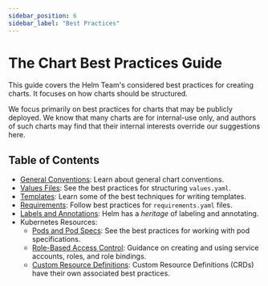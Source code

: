 ```yaml
---
sidebar_position: 6
sidebar_label: "Best Practices"
---
```


# The Chart Best Practices Guide

This guide covers the Helm Team's considered best practices for creating charts.
It focuses on how charts should be structured.

We focus primarily on best practices for charts that may be publicly deployed.
We know that many charts are for internal-use only, and authors of such charts
may find that their internal interests override our suggestions here.

## Table of Contents

- [General Conventions](./conventions.md): Learn about general chart conventions.
- [Values Files](./values.md): See the best practices for structuring `values.yaml`.
- [Templates](./templates.md): Learn some of the best techniques for writing templates.
- [Requirements](./requirements.md): Follow best practices for `requirements.yaml` files.
- [Labels and Annotations](./labels.md): Helm has a _heritage_ of labeling and annotating.
- Kubernetes Resources:
	- [Pods and Pod Specs](./pods.md): See the best practices for working with pod specifications.
	- [Role-Based Access Control](./rbac.md): Guidance on creating and using service accounts, roles, and role bindings.
	- [Custom Resource Definitions](./custom_resource_definitions.md): Custom Resource Definitions (CRDs) have their own associated best practices.

